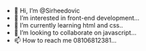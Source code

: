 - 👋 Hi, I’m @Sirheedovic
- 👀 I’m interested in front-end development...
- 🌱 I’m currently learning html and css..
- 💞️ I’m looking to collaborate on javascript...
- 📫 How to reach me 08106812381...

<!---
Sirheedovic/Sirheedovic is a ✨ special ✨ repository because its `README.md` (this file) appears on your GitHub profile.
You can click the Preview link to take a look at your changes.
--->
